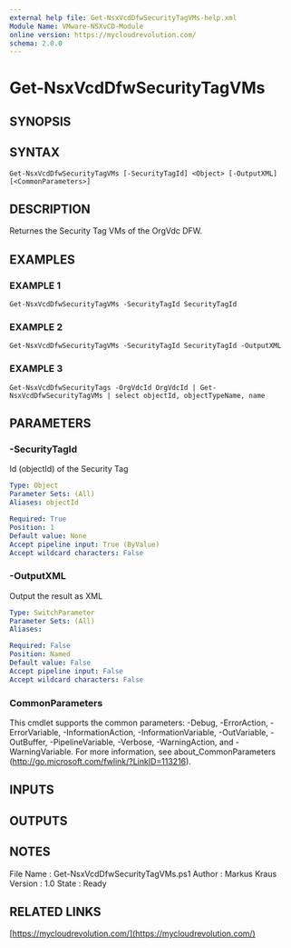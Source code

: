 ```yaml
---
external help file: Get-NsxVcdDfwSecurityTagVMs-help.xml
Module Name: VMware-NSXvCD-Module
online version: https://mycloudrevolution.com/
schema: 2.0.0
---
```


# Get-NsxVcdDfwSecurityTagVMs

## SYNOPSIS

## SYNTAX

```
Get-NsxVcdDfwSecurityTagVMs [-SecurityTagId] <Object> [-OutputXML] [<CommonParameters>]
```

## DESCRIPTION
Returnes the Security Tag VMs of the OrgVdc DFW.

## EXAMPLES

### EXAMPLE 1
```
Get-NsxVcdDfwSecurityTagVMs -SecurityTagId SecurityTagId
```

### EXAMPLE 2
```
Get-NsxVcdDfwSecurityTagVMs -SecurityTagId SecurityTagId -OutputXML
```

### EXAMPLE 3
```
Get-NsxVcdDfwSecurityTags -OrgVdcId OrgVdcId | Get-NsxVcdDfwSecurityTagVMs | select objectId, objectTypeName, name
```

## PARAMETERS

### -SecurityTagId
Id (objectId) of the Security Tag

```yaml
Type: Object
Parameter Sets: (All)
Aliases: objectId

Required: True
Position: 1
Default value: None
Accept pipeline input: True (ByValue)
Accept wildcard characters: False
```

### -OutputXML
Output the result as XML

```yaml
Type: SwitchParameter
Parameter Sets: (All)
Aliases:

Required: False
Position: Named
Default value: False
Accept pipeline input: False
Accept wildcard characters: False
```

### CommonParameters
This cmdlet supports the common parameters: -Debug, -ErrorAction, -ErrorVariable, -InformationAction, -InformationVariable, -OutVariable, -OutBuffer, -PipelineVariable, -Verbose, -WarningAction, and -WarningVariable.
For more information, see about_CommonParameters (http://go.microsoft.com/fwlink/?LinkID=113216).

## INPUTS

## OUTPUTS

## NOTES
File Name  : Get-NsxVcdDfwSecurityTagVMs.ps1
Author     : Markus Kraus
Version    : 1.0
State      : Ready

## RELATED LINKS

[https://mycloudrevolution.com/](https://mycloudrevolution.com/)

